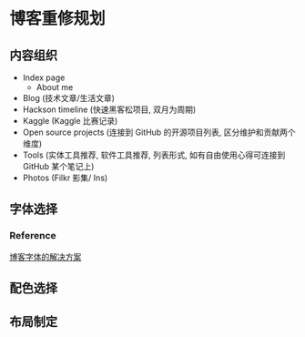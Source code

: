# 博客重修规划

## 内容组织

- Index page
  - About me
- Blog (技术文章/生活文章)
- Hackson timeline (快速黑客松项目, 双月为周期)
- Kaggle (Kaggle 比赛记录)
- Open source projects (连接到 GitHub 的开源项目列表, 区分维护和贡献两个维度)
- Tools (实体工具推荐, 软件工具推荐, 列表形式, 如有自由使用心得可连接到 GitHub 某个笔记上)
- Photos (Filkr 影集/ Ins)

## 字体选择


### Reference
[博客字体的解决方案](https://www.whexy.com/posts/webfont)

## 配色选择


## 布局制定

